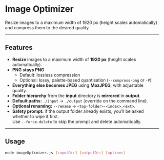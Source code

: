 # Image Optimizer
Resize images to a maximum width of 1920 px (height scales automatically) and compress them to the desired quality.

---

## Features

- **Resize** images to a maximum width of **1920 px** (height scales automatically).
- **PNG stays PNG**  
  - Default: lossless compression  
  - Optional: lossy, palette-based quantisation (`--compress-png` or `-P`)
- **Everything else becomes JPEG** using **MozJPEG**, with adjustable quality.
- **Folder hierarchy** from the **input** directory is **mirrored** in **output**.
- **Default paths:** `./input` → `./output` (override on the command line).
- **Optional renaming:** `--rename` → `<top-folder>-<index>.<ext>`.
- **Safety prompt:** if the output folder already exists, you’ll be asked whether to wipe it first.  
  Use `--force-delete` to skip the prompt and delete automatically.

---

## Usage

```bash
node imageOptimizer.js [inputDir] [outputDir] [options]

